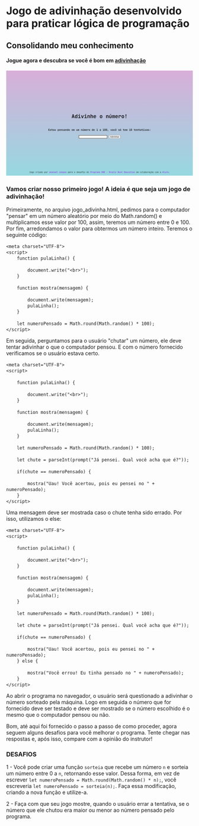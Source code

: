 # Jogo de adivinhação desenvolvido para praticar lógica de programação

## Consolidando meu conhecimento 

#### Jogue agora e descubra se você é bom em [adivinhação](https://emanoelcampos.github.io/jogo-adivinhacao/)

![](https://raw.githubusercontent.com/emanoelcampos/jogo-adivinhacao/master/site-images/front-page.png)

### Vamos criar nosso primeiro jogo! A ideia é que seja um jogo de adivinhação!

Primeiramente, no arquivo jogo_adivinha.html, pedimos para o computador "pensar" em um número aleatório por meio do Math.random() e multiplicamos esse valor por 100, assim, teremos um número entre 0 e 100. Por fim, arredondamos o valor para obtermos um número inteiro. Teremos o seguinte código:

```
<meta charset="UTF-8">
<script>
    function pulaLinha() {

        document.write("<br>");
    }

    function mostra(mensagem) {

        document.write(mensagem);
        pulaLinha();
    }

    let numeroPensado = Math.round(Math.random() * 100);
</script>
``` 

Em seguida, perguntamos para o usuário "chutar" um número, ele deve tentar adivinhar o que o computador pensou. E com o número fornecido verificamos se o usuário estava certo.

```
<meta charset="UTF-8">
<script>

    function pulaLinha() {

        document.write("<br>");
    }

    function mostra(mensagem) {

        document.write(mensagem);
        pulaLinha();
    }

    let numeroPensado = Math.round(Math.random() * 100);

    let chute = parseInt(prompt("Já pensei. Qual você acha que é?"));

    if(chute == numeroPensado) {

        mostra("Uau! Você acertou, pois eu pensei no " + numeroPensado);
    }
</script>
```

Uma mensagem deve ser mostrada caso o chute tenha sido errado. Por isso, utilizamos o else:

```
<meta charset="UTF-8">
<script>

    function pulaLinha() {

        document.write("<br>");
    }

    function mostra(mensagem) {

        document.write(mensagem);
        pulaLinha();
    }

    let numeroPensado = Math.round(Math.random() * 100);

    let chute = parseInt(prompt("Já pensei. Qual você acha que é?"));

    if(chute == numeroPensado) {

        mostra("Uau! Você acertou, pois eu pensei no " + numeroPensado);
    } else {

        mostra("Você errou! Eu tinha pensado no " + numeroPensado);
    }
</script>
```


Ao abrir o programa no navegador, o usuário será questionado a adivinhar o número sorteado pela máquina. Logo em seguida o número que for fornecido deve ser testado e deve ser mostrado se o número escolhido é o mesmo que o computador pensou ou não.

Bom, até aqui foi fornecido o passo a passo de como proceder, agora seguem alguns desafios para você melhorar o programa. Tente chegar nas respostas e, após isso, compare com a opinião do instrutor!

### DESAFIOS

1 - Você pode criar uma função `sorteia` que recebe um número `n` e sorteia um número entre 0 a `n`, retornando esse valor. Dessa forma, em vez de escrever `let numeroPensado = Math.round(Math.random() * n);`, você escreveria `let numeroPensado = sorteia(n);`. Faça essa modificação, criando a nova função e utilize-a.

2 - Faça com que seu jogo mostre, quando o usuário errar a tentativa, se o número que ele chutou era maior ou menor ao número pensado pelo programa.
